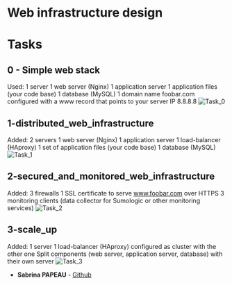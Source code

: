 # **Web infrastructure design**

# Tasks

## **0 - Simple web stack**
Used:
1 server
1 web server (Nginx)
1 application server
1 application files (your code base)
1 database (MySQL)
1 domain name foobar.com configured with a www record that points to your server IP 8.8.8.8
![Task_0](https://zupimages.net/up/23/44/zvbo.jpg)




## **1-distributed_web_infrastructure**
Added:
2 servers
1 web server (Nginx)
1 application server
1 load-balancer (HAproxy)
1 set of application files (your code base)
1 database (MySQL)
![Task_1](https://zupimages.net/up/23/44/g9cn.png)




## **2-secured_and_monitored_web_infrastructure**
Added:
3 firewalls
1 SSL certificate to serve www.foobar.com over HTTPS
3 monitoring clients (data collector for Sumologic or other monitoring services)
![Task_2](https://zupimages.net/up/23/44/srf4.jpg)




## **3-scale_up**
Added:
1 server
1 load-balancer (HAproxy) configured as cluster with the other one
Split components (web server, application server, database) with their own server
![Task_3](https://zupimages.net/up/23/44/xv9s.png)




* **Sabrina PAPEAU** - [Github](https://github.com/Holbiwan)
